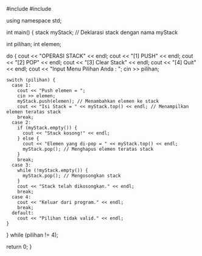 #include <iostream>
#include <stack>

using namespace std;

int main() {
  stack<int> myStack; // Deklarasi stack dengan nama myStack

  int pilihan;
  int elemen;

  do {
    cout << "OPERASI STACK" << endl;
    cout << "[1] PUSH" << endl;
    cout << "[2] POP" << endl;
    cout << "[3] Clear Stack" << endl;
    cout << "[4] Quit" << endl;
    cout << "Input Menu Pilihan Anda : ";
    cin >> pilihan;

    switch (pilihan) {
      case 1:
        cout << "Push elemen = ";
        cin >> elemen;
        myStack.push(elemen); // Menambahkan elemen ke stack
        cout << "Isi Stack = " << myStack.top() << endl; // Menampilkan elemen teratas stack
        break;
      case 2:
        if (myStack.empty()) {
          cout << "Stack kosong!" << endl;
        } else {
          cout << "Elemen yang di-pop = " << myStack.top() << endl;
          myStack.pop(); // Menghapus elemen teratas stack
        }
        break;
      case 3:
        while (!myStack.empty()) {
          myStack.pop(); // Mengosongkan stack
        }
        cout << "Stack telah dikosongkan." << endl;
        break;
      case 4:
        cout << "Keluar dari program." << endl;
        break;
      default:
        cout << "Pilihan tidak valid." << endl;
    }
  } while (pilihan != 4);

  return 0;
}

